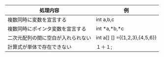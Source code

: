 処理内容 | 例
-|-
複数同時に変数を宣言する | int a,b,c 
複数同時にポインタ変数を宣言する | int *a,*b,*c 
二次元配列の間に空白が入れられない | int a[] [] ={{1,2,3},{4,5,6}}  
計算式が単体で存在できない | １＋１;
